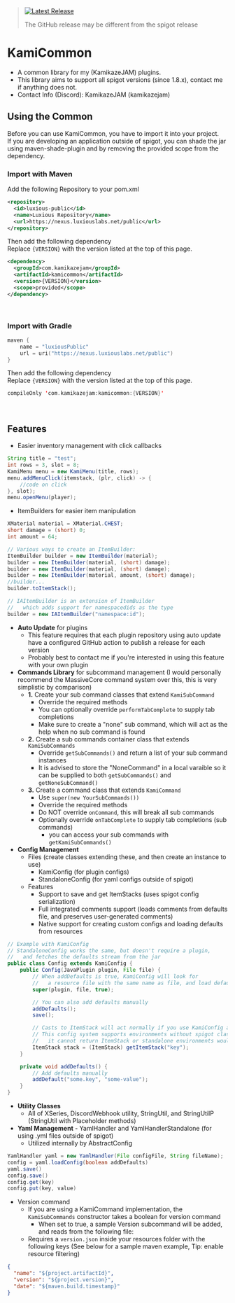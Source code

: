 &nbsp;
> <a href="https://github.com/Jake-Moore/KamiCommon/releases/latest"> <img alt="Latest Release" src="https://img.shields.io/endpoint?url=https://gist.githubusercontent.com/Jake-Moore/5dfd7c9bb8b81ae5867c81e9a77ee821/raw/test.json" /></a>
> 
> The GitHub release may be different from the spigot release

# KamiCommon

- A common library for my (KamikazeJAM) plugins.
- This library aims to support all spigot versions (since 1.8.x), contact me if anything does not.
-  Contact Info (Discord): KamikazeJAM (kamikazejam)


## Using the Common
Before you can use KamiCommon, you have to import it into your project.  
If you are developing an application outside of spigot, you can shade the jar using maven-shade-plugin and by removing the provided scope from the dependency.

### Import with Maven
Add the following Repository to your pom.xml
```xml
<repository>
  <id>luxious-public</id>
  <name>Luxious Repository</name>
  <url>https://nexus.luxiouslabs.net/public</url>
</repository>
```
Then add the following dependency  
Replace `{VERSION}` with the version listed at the top of this page.
```xml
<dependency>
  <groupId>com.kamikazejam</groupId>
  <artifactId>kamicommon</artifactId>
  <version>{VERSION}</version>
  <scope>provided</scope>
</dependency>
```
&nbsp;
### Import with Gradle
```kotlin
maven {
    name = "luxiousPublic"
    url = uri("https://nexus.luxiouslabs.net/public")
}
```
Then add the following dependency  
Replace `{VERSION}` with the version listed at the top of this page.
```kotlin
compileOnly 'com.kamikazejam:kamicommon:{VERSION}'
```

&nbsp;
&nbsp;

## Features
- Easier inventory management with click callbacks
``` java
String title = "test";
int rows = 3, slot = 8;
KamiMenu menu = new KamiMenu(title, rows);
menu.addMenuClick(itemstack, (plr, click) -> {
    //code on click
}, slot);
menu.openMenu(player);
```
- ItemBuilders for easier item manipulation
``` java
XMaterial material = XMaterial.CHEST;
short damage = (short) 0;
int amount = 64;

// Various ways to create an ItemBuilder:
ItemBuilder builder = new ItemBuilder(material);
builder = new ItemBuilder(material, (short) damage);
builder = new ItemBuilder(material, (short) damage);
builder = new ItemBuilder(material, amount, (short) damage);
//builder...
builder.toItemStack();

// IAItemBuilder is an extension of ItemBuilder
//   which adds support for namespacedids as the type
builder = new IAItemBuilder("namespace:id");
```
- **Auto Update** for plugins
   - This feature requires that each plugin repository using auto update have a configured GitHub action to publish a release for each version
   - Probably best to contact me if you're interested in using this feature with your own plugin
- **Commands Library** for subcommand management (I would personally recommend the MassiveCore command system over this, this is very simplistic by comparison)
  - **1.** Create your sub command classes that extend `KamiSubCommand`
    - Override the required methods
    - You can optionally override `performTabComplete` to supply tab completions
    - Make sure to create a "none" sub command, which will act as the help when no sub command is found
  - **2.** Create a sub commands container class that extends `KamiSubCommands`
    - Override `getSubCommands()` and return a list of your sub command instances
    - It is advised to store the "NoneCommand" in a local varaible so it can be supplied to both `getSubCommands()` and `getNoneSubCommand()`
  - **3.** Create a command class that extends `KamiCommand`
    - Use `super(new YourSubCommands())`
    - Override the required methods
    - Do NOT override `onCommand`, this will break all sub commands
    - Optionally override `onTabComplete` to supply tab completions (sub commands)
      - you can access your sub commands with `getKamiSubCommands()`
- **Config Management**
  - Files (create classes extending these, and then create an instance to use)
    - KamiConfig (for plugin configs)
    - StandaloneConfig (for yaml configs outside of spigot)
  - Features
    - Support to save and get ItemStacks (uses spigot config serialization)
    - Full integrated comments support (loads comments from defaults file, and preserves user-generated comments)
    - Native support for creating custom configs and loading defaults from resources
```java
// Example with KamiConfig 
// StandaloneConfig works the same, but doesn't require a plugin, 
//   and fetches the defaults stream from the jar
public class Config extends KamiConfig {
    public Config(JavaPlugin plugin, File file) {
        // When addDefaults is true, KamiConfig will look for
        //   a resource file with the same name as file, and load defaults
        super(plugin, file, true);

        // You can also add defaults manually
        addDefaults();
        save();

        // Casts to ItemStack will act normally if you use KamiConfig and provide a plugin object
        // This config system supports environments without spigot classes like ItemStack, so at a base ConfigurationSection level
        //   it cannot return ItemStack or standalone environments would not work, this is the compromise
        ItemStack stack = (ItemStack) getItemStack("key");
    }

    private void addDefaults() {
        // Add defaults manually
        addDefault("some.key", "some-value");
    }
}
```
- **Utility Classes**
   - All of XSeries, DiscordWebhook utility, StringUtil, and StringUtilP (StringUtil with Placeholder methods)
- **Yaml Management** - YamlHandler and YamlHandlerStandalone (for using .yml files outside of spigot)
  - Utilized internally by AbstractConfig
``` java
YamlHandler yaml = new YamlHandler(File configFile, String fileName);
config = yaml.loadConfig(boolean addDefaults)
yaml.save()
config.save()
config.get(key)
config.put(key, value)
```
- Version command
   - If you are using a KamiCommand implementation, the `KamiSubCommands` constructor takes a boolean for version command
     - When set to true, a sample Version subcommand will be added, and reads from the following file:
   - Requires a `version.json` inside your resources folder with the following keys (See below for a sample maven example, Tip: enable resource filtering)
```json
{
  "name": "${project.artifactId}",
  "version": "${project.version}",
  "date": "${maven.build.timestamp}"
}
```
